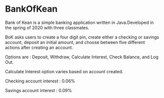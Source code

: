 # BankOfKean

Bank of Kean is a simple banking application written in Java.Developed in the spring of 2020 with three classmates.

BoK asks users to create a four digit pin, create either a checking or savings account, deposit an initial amount, and choose between five different actions after creating an account.

Options are : Deposit, Withdraw, Calculate Interest, Check Balance, and Log Out.

Calculate Interest option varies based on account created.

Checking account interest : 0.06% 

Savings account interest : 0.09%


